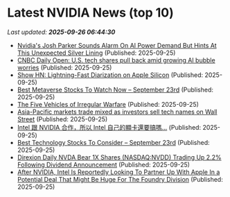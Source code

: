 # Latest NVIDIA News (top 10)
_Last updated: **2025-09-26 06:44:30**_

- [Nvidia's Josh Parker Sounds Alarm On AI Power Demand But Hints At This Unexpected Silver Lining](https://biztoc.com/x/d76b63b69324d41a) (Published: 2025-09-25)
- [CNBC Daily Open: U.S. tech shares pull back amid growing AI bubble worries](https://www.cnbc.com/2025/09/25/cnbc-daily-open-us-tech-shares-pull-back-amid-growing-ai-bubble-worries.html) (Published: 2025-09-25)
- [Show HN: Lightning-Fast Diarization on Apple Silicon](https://github.com/narcotic-sh/senko) (Published: 2025-09-25)
- [Best Metaverse Stocks To Watch Now – September 23rd](https://www.etfdailynews.com/2025/09/25/best-metaverse-stocks-to-watch-now-september-23rd/) (Published: 2025-09-25)
- [The Five Vehicles of Irregular Warfare](https://smallwarsjournal.com/2025/09/25/the-five-vehicles-of-irregular-warfare/) (Published: 2025-09-25)
- [Asia-Pacific markets trade mixed as investors sell tech names on Wall Street](https://biztoc.com/x/1934de9f3225d901) (Published: 2025-09-25)
- [Intel 跟 NVIDIA 合作，所以 Intel 自己的顯卡還要搞嗎...](https://blog.gslin.org/archives/2025/09/25/12636/intel-%e8%b7%9f-nvidia-%e5%90%88%e4%bd%9c%ef%bc%8c%e6%89%80%e4%bb%a5-intel-%e8%87%aa%e5%b7%b1%e7%9a%84%e9%a1%af%e5%8d%a1%e9%82%84%e8%a6%81%e6%90%9e%e5%97%8e/) (Published: 2025-09-25)
- [Best Technology Stocks To Consider – September 23rd](https://www.etfdailynews.com/2025/09/25/best-technology-stocks-to-consider-september-23rd/) (Published: 2025-09-25)
- [Direxion Daily NVDA Bear 1X Shares (NASDAQ:NVDD) Trading Up 2.2% Following Dividend Announcement](https://www.etfdailynews.com/2025/09/25/direxion-daily-nvda-bear-1x-shares-nasdaqnvdd-trading-up-2-2-following-dividend-announcement/) (Published: 2025-09-25)
- [After NVIDIA, Intel Is Reportedly Looking To Partner Up With Apple In a Potential Deal That Might Be Huge For The Foundry Division](https://wccftech.com/after-nvidia-intel-is-reportedly-looking-to-partner-up-with-apple/) (Published: 2025-09-25)
